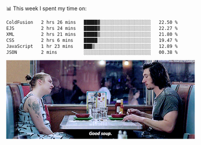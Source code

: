 📊 This week I spent my time on:
<!--START_SECTION:waka-->

```text
ColdFusion   2 hrs 26 mins   █████▓░░░░░░░░░░░░░░░░░░░   22.50 %
EJS          2 hrs 24 mins   █████▓░░░░░░░░░░░░░░░░░░░   22.27 %
XML          2 hrs 21 mins   █████▒░░░░░░░░░░░░░░░░░░░   21.80 %
CSS          2 hrs 6 mins    █████░░░░░░░░░░░░░░░░░░░░   19.47 %
JavaScript   1 hr 23 mins    ███▒░░░░░░░░░░░░░░░░░░░░░   12.89 %
JSON         2 mins          ░░░░░░░░░░░░░░░░░░░░░░░░░   00.38 %
```

<!--END_SECTION:waka-->


![](goodSoup.gif)

